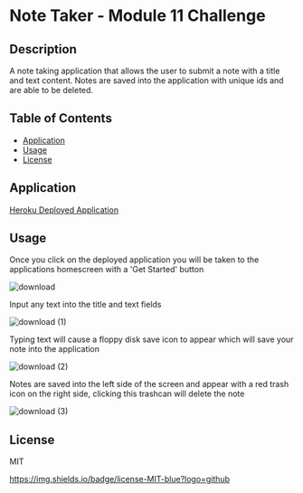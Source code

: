 # Note Taker - Module 11 Challenge

## Description

A note taking application that allows the user to submit a note with a title and text content. Notes are saved into the application with unique ids and are able to be deleted.

## Table of Contents
  - [Application](#Application)
  - [Usage](#Usage)
  - [License](#License)


## Application

[Heroku Deployed Application](https://tranquil-castle-94562.herokuapp.com/)


## Usage

Once you click on the deployed application you will be taken to the applications homescreen with a 'Get Started' button

![download](https://user-images.githubusercontent.com/106128188/219495715-421ebdb2-5085-4e2f-9ab7-b04b739db6f0.png)

Input any text into the title and text fields

![download (1)](https://user-images.githubusercontent.com/106128188/219495924-cc9b897c-237d-4c71-ba40-a56c0909f61c.png)

Typing text will cause a floppy disk save icon to appear which will save your note into the application

![download (2)](https://user-images.githubusercontent.com/106128188/219496099-1bc9a22e-fb97-4b88-adcc-898da3327fca.png)

Notes are saved into the left side of the screen and appear with a red trash icon on the right side, clicking this trashcan will delete the note

![download (3)](https://user-images.githubusercontent.com/106128188/219496213-af6d2767-5072-4fb9-9fe1-aba63312f38f.png)


## License

MIT

https://img.shields.io/badge/license-MIT-blue?logo=github
